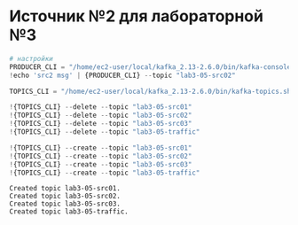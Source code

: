 # Источник №2 для лабораторной №3


```python
# настройки 
PRODUCER_CLI = "/home/ec2-user/local/kafka_2.13-2.6.0/bin/kafka-console-producer.sh --bootstrap-server localhost:9092"
!echo 'src2 msg' | {PRODUCER_CLI} --topic "lab3-05-src02"
```

```python
TOPICS_CLI = "/home/ec2-user/local/kafka_2.13-2.6.0/bin/kafka-topics.sh --bootstrap-server localhost:9092"

!{TOPICS_CLI} --delete --topic "lab3-05-src01"
!{TOPICS_CLI} --delete --topic "lab3-05-src02"
!{TOPICS_CLI} --delete --topic "lab3-05-src03"
!{TOPICS_CLI} --delete --topic "lab3-05-traffic"

!{TOPICS_CLI} --create --topic "lab3-05-src01"
!{TOPICS_CLI} --create --topic "lab3-05-src02"
!{TOPICS_CLI} --create --topic "lab3-05-src03"
!{TOPICS_CLI} --create --topic "lab3-05-traffic"
```

    Created topic lab3-05-src01.
    Created topic lab3-05-src02.
    Created topic lab3-05-src03.
    Created topic lab3-05-traffic.
